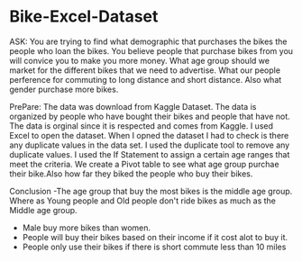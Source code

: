 # Bike-Excel-Dataset
ASK:
You are trying to find what demographic that purchases the bikes the people who loan the bikes. You believe people that purchase bikes from you will convice you to make you more money. What age group should we market for the different bikes that we need to advertise. What our people perference for commuting to long distance and short distance. Also what gender purchase more bikes.

PrePare:
The data was download from Kaggle Dataset. The data is organized by people who have bought their bikes and people that have not. The data is orginal since it is respected and comes from Kaggle. I used Excel to open the dataset. When I opned the dataset I had to check is there any duplicate values in the data set. I used the duplicate tool to remove any duplicate values. I used the If Statement to assign a certain age ranges that meet the criteria. We create a Pivot table to see what age group purchae their bike.Also how far they biked the people who buy their bikes.


Conclusion
-The age group that buy the most bikes is the middle age group. Where as Young people and Old people don't ride bikes as much as the Middle age group. 
- Male buy more bikes than women.
- People will buy their bikes based on their income if it cost alot to buy it.
- People only use their bikes if there is short commute  less than 10 miles
